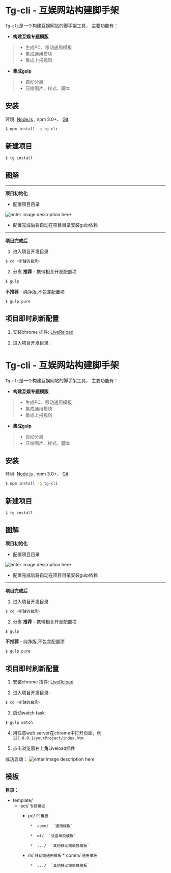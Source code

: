 
# Tg-cli - 互娱网站构建脚手架

`Tg-cli`是一个构建互娱网站的脚手架工具，
主要功能有：

* **构建互娱专题模版**
> - 生成PC、移动通用模板
>- 集成通用模块
>- 集成上报规则


* **集成gulp**
>- 自动分离
>- 压缩图片、样式、脚本


## 安装
环境: [Node.js](https://nodejs.org/en/download/) , npm  3.0+、 [Git](https://git-scm.com/).
``` bash
$ npm install -g tg-cli
```


## 新建项目
``` bash
$ tg install
```

## 图解


----------


**项目初始化**

- 配置项目目录

![enter image description here](https://raw.githubusercontent.com/allanguys/tg-cli/master/READEME/ex.jpg)

- 配置完成后将自动在项目目录安装gulp依赖


----------


**项目完成后**

1. 进入项目开发目录

``` bash
$ cd <新建的目录>
```
2. 分离
**推荐** - 携带相关开发配置项

``` bash
$ gulp
```
**不推荐** - 纯净版,不包含配置项

``` bash
$ gulp pure
```


## 项目即时刷新配置

1. 安装chrome 插件:
 [LiveReload](hhttps://chrome.google.com/webstore/detail/livereload/jnihajbhpnppcggbcgedagnkighmdlei)

2. 进入项目开发目录:

# Tg-cli - 互娱网站构建脚手架

`Tg-cli`是一个构建互娱网站的脚手架工具，
主要功能有：

* **构建互娱专题模版**
> - 生成PC、移动通用模板
>- 集成通用模块
>- 集成上报规则


* **集成gulp**
>- 自动分离
>- 压缩图片、样式、脚本


## 安装
环境: [Node.js](https://nodejs.org/en/download/) , npm  3.0+、 [Git](https://git-scm.com/).

``` bash
$ npm install -g tg-cli
```


## 新建项目
``` bash
$ tg install
```

## 图解


**项目初始化**

- 配置项目目录

![enter image description here](https://raw.githubusercontent.com/allanguys/tg-cli/master/READEME/ex.jpg)

- 配置完成后将自动在项目目录安装gulp依赖


___


**项目完成后**

1. 进入项目开发目录

``` bash
$ cd <新建的目录>
```

2. 分离
**推荐** - 携带相关开发配置项

``` bash
$ gulp
```

**不推荐** - 纯净版,不包含配置项

``` bash
$ gulp pure
```



## 项目即时刷新配置

1. 安装chrome 插件:
 [LiveReload](hhttps://chrome.google.com/webstore/detail/livereload/jnihajbhpnppcggbcgedagnkighmdlei)

2. 进入项目开发目录:

``` bash
$ cd <新建的目录>
```

3. 启动watch task:

``` bash
$ gulp watch
```

4. 用任意web server在chrome中打开页面，例`127.0.0.1/yourProject/index.htm`

5. 点击浏览器右上角Liveload插件

成功启动：
![enter image description here](https://raw.githubusercontent.com/allanguys/tg-cli/master/READEME/liveload.jpg)


## 模板

**目录：**

* template/
    *  act/   `专题模板`
        *  pc/  `PC模板`
        
                *  comm/  `通用模板`
                
                *  wt/  `战雷单独模板`
                
                *  .../  `其他移动端单独模板`
                
        *  m/  `移动端通用模板`
                *  comm/  `通用模板`
                
                *  .../  `其他移动端单独模板`
